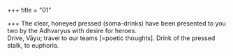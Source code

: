 +++
title = "01"

+++
The clear, honeyed pressed (soma-drinks) have been presented to you two  by the Adhvaryus with desire for heroes.  
Drive, Vāyu; travel to our teams [=poetic thoughts]. Drink of the pressed  stalk, to euphoria.  